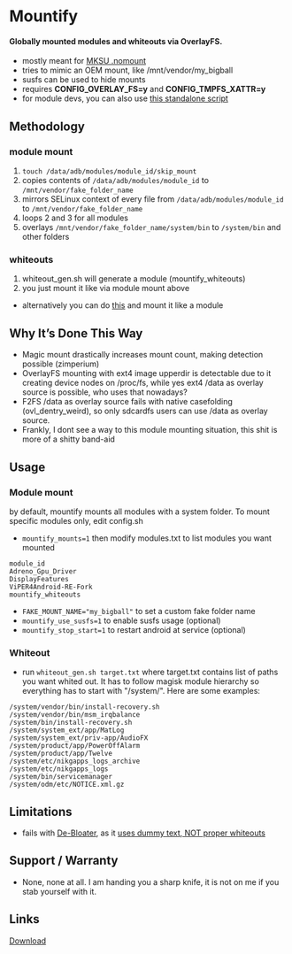 # Mountify

#### Globally mounted modules and whiteouts via OverlayFS.

- mostly meant for [MKSU .nomount](https://github.com/5ec1cff/KernelSU/commit/76bfccd11f4c8953b35e1342a2461f45b7d21c22)
- tries to mimic an OEM mount, like /mnt/vendor/my_bigball
- susfs can be used to hide mounts
- requires **CONFIG_OVERLAY_FS=y** and **CONFIG_TMPFS_XATTR=y** 
- for module devs, you can also use [this standalone script](https://github.com/backslashxx/mountify/tree/standalone-script)

## Methodology
### module mount
1. `touch /data/adb/modules/module_id/skip_mount`
2. copies contents of `/data/adb/modules/module_id` to `/mnt/vendor/fake_folder_name`
3. mirrors SELinux context of every file from `/data/adb/modules/module_id` to `/mnt/vendor/fake_folder_name`
4. loops 2 and 3 for all modules
5. overlays `/mnt/vendor/fake_folder_name/system/bin` to `/system/bin` and other folders
### whiteouts
1. whiteout_gen.sh will generate a module (mountify_whiteouts)
2. you just mount it like via module mount above
- alternatively you can do [this](https://kernelsu.org/guide/module.html#kernelsu-modules:~:text=You%20can%20also%20declare%20a%20variable%20named%20REMOVE) and mount it like a module

## Why It’s Done This Way
- Magic mount drastically increases mount count, making detection possible (zimperium)
- OverlayFS mounting with ext4 image upperdir is detectable due to it creating device nodes on /proc/fs, while yes ext4 /data as overlay source is possible, who uses that nowadays?
- F2FS /data as overlay source fails with native casefolding (ovl_dentry_weird), so only sdcardfs users can use /data as overlay source.
- Frankly, I dont see a way to this module mounting situation, this shit is more of a shitty band-aid 

## Usage
### Module mount
by default, mountify mounts all modules with a system folder. To mount specific modules only, edit config.sh


- `mountify_mounts=1` then modify modules.txt to list modules you want mounted

```
module_id
Adreno_Gpu_Driver
DisplayFeatures
ViPER4Android-RE-Fork
mountify_whiteouts
```
- `FAKE_MOUNT_NAME="my_bigball"` to set a custom fake folder name
- `mountify_use_susfs=1` to enable susfs usage (optional)
- `mountify_stop_start=1` to restart android at service (optional)

### Whiteout
- run `whiteout_gen.sh target.txt` where target.txt contains list of paths you want whited out. It has to follow magisk module hierarchy so everything has to start with "/system/". Here are some examples:

```
/system/vendor/bin/install-recovery.sh
/system/vendor/bin/msm_irqbalance
/system/bin/install-recovery.sh
/system/system_ext/app/MatLog
/system/system_ext/priv-app/AudioFX
/system/product/app/PowerOffAlarm
/system/product/app/Twelve
/system/etc/nikgapps_logs_archive
/system/etc/nikgapps_logs
/system/bin/servicemanager
/system/odm/etc/NOTICE.xml.gz
```
## Limitations
- fails with [De-Bloater](https://github.com/sunilpaulmathew/De-Bloater), as it [uses dummy text, NOT proper whiteouts](https://github.com/sunilpaulmathew/De-Bloater/blob/cadd523f0ad8208eab31e7db51f855b89ed56ffe/app/src/main/java/com/sunilpaulmathew/debloater/utils/Utils.java#L112)

## Support / Warranty
- None, none at all. I am handing you a sharp knife, it is not on me if you stab yourself with it.

## Links
[Download](https://github.com/backslashxx/mountify/releases)


